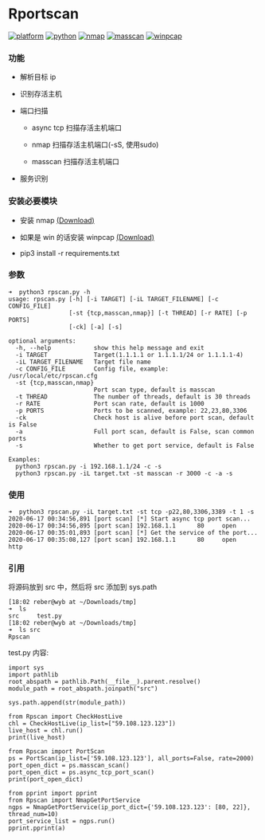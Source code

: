 # Rportscan

[![platform](https://img.shields.io/static/v1?label=platform&message=macOS&color=172b43)](https://github.com/reber0/Rpscan/tree/master)
[![python](https://img.shields.io/static/v1?label=python&message=3.7&color=346fb0)](https://www.python.org/)
[![nmap](https://img.shields.io/static/v1?label=nmap&message=7.70&color=deecf5)](https://nmap.org/)
[![masscan](https://img.shields.io/static/v1?label=masscan&message=1.0.5&color=deecf5)](https://github.com/robertdavidgraham/masscan)
[![winpcap](https://img.shields.io/static/v1?label=winpcap&message=4.1.3&color=deecf5)](https://www.winpcap.org/install/default.htm)

### 功能

* 解析目标 ip

* 识别存活主机

* 端口扫描

  * async tcp 扫描存活主机端口

  * nmap 扫描存活主机端口(-sS, 使用sudo)

  * masscan 扫描存活主机端口

* 服务识别

### 安装必要模块
* 安装 nmap [(Download)](https://nmap.org/dist/?C=M&O=D)

* 如果是 win 的话安装 winpcap [(Download)](https://www.winpcap.org/install/default.htm)

* pip3 install -r requirements.txt

### 参数
```
➜  python3 rpscan.py -h                                              
usage: rpscan.py [-h] [-i TARGET] [-iL TARGET_FILENAME] [-c CONFIG_FILE]
                 [-st {tcp,masscan,nmap}] [-t THREAD] [-r RATE] [-p PORTS]
                 [-ck] [-a] [-s]

optional arguments:
  -h, --help            show this help message and exit
  -i TARGET             Target(1.1.1.1 or 1.1.1.1/24 or 1.1.1.1-4)
  -iL TARGET_FILENAME   Target file name
  -c CONFIG_FILE        Config file, example: /usr/local/etc/rpscan.cfg
  -st {tcp,masscan,nmap}
                        Port scan type, default is masscan
  -t THREAD             The number of threads, default is 30 threads
  -r RATE               Port scan rate, default is 1000
  -p PORTS              Ports to be scanned, example: 22,23,80,3306
  -ck                   Check host is alive before port scan, default is False
  -a                    Full port scan, default is False, scan common ports
  -s                    Whether to get port service, default is False

Examples:
  python3 rpscan.py -i 192.168.1.1/24 -c -s
  python3 rpscan.py -iL target.txt -st masscan -r 3000 -c -a -s
```

### 使用
```
➜  python3 rpscan.py -iL target.txt -st tcp -p22,80,3306,3389 -t 1 -s
2020-06-17 00:34:56,891 [port scan] [*] Start async tcp port scan...
2020-06-17 00:34:56,895 [port scan] 192.168.1.1      80     open
2020-06-17 00:35:01,893 [port scan] [*] Get the service of the port...
2020-06-17 00:35:08,127 [port scan] 192.168.1.1      80     open      http
```

### 引用
将源码放到 src 中，然后将 src 添加到 sys.path

```
[18:02 reber@wyb at ~/Downloads/tmp]
➜  ls
src     test.py
[18:02 reber@wyb at ~/Downloads/tmp]
➜  ls src
Rpscan
```

test.py 内容: 

```
import sys
import pathlib
root_abspath = pathlib.Path(__file__).parent.resolve()
module_path = root_abspath.joinpath("src")

sys.path.append(str(module_path))

from Rpscan import CheckHostLive
chl = CheckHostLive(ip_list=["59.108.123.123"])
live_host = chl.run()
print(live_host)

from Rpscan import PortScan
ps = PortScan(ip_list=['59.108.123.123'], all_ports=False, rate=2000)
port_open_dict = ps.masscan_scan()
port_open_dict = ps.async_tcp_port_scan()
print(port_open_dict)

from pprint import pprint
from Rpscan import NmapGetPortService
ngps = NmapGetPortService(ip_port_dict={'59.108.123.123': [80, 22]}, thread_num=10)
port_service_list = ngps.run()
pprint.pprint(a)
```
